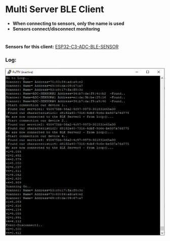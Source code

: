 # Multi Server BLE Client
+ **When connecting to sensors, only the name is used**
+ **Sensors connect/disconnect monitoring**
#
**Sensors for this client:** [ESP32-C3-ADC-BLE-SENSOR](https://github.com/AlexVakhnin/ESP32-C3-ADC-BLE-SENSOR)
### Log:
![Dialogue](/Help/Dialogue.PNG)
